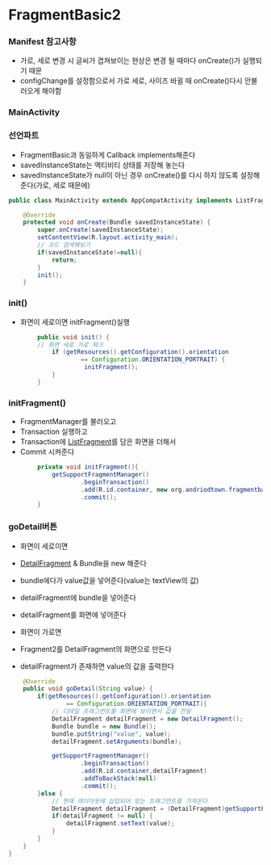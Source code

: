 # FragmentBasic2

### Manifest 참고사항
- 가로, 세로 변경 시 글씨가 겹쳐보이는 현상은 변경 될 때마다 onCreate()가 실행되기 때문
- configChange를 설정함으로서 가로 세로, 사이즈 바귈 때 onCreate()다시 안불러오게 해야함

### MainActivity

### 선언파트
- FragmentBasic과 동일하게 Callback implements해준다
- savedInstanceState는 액티비티 상태를 저장해 놓는다
- savedInstanceState가 null이 아닌 경우 onCreate()를 다시 하지 않도록 설정해준다(가로, 세로 때문에)

```java
public class MainActivity extends AppCompatActivity implements ListFragment.Callback{

    @Override
    protected void onCreate(Bundle savedInstanceState) {
        super.onCreate(savedInstanceState);
        setContentView(R.layout.activity_main);
        // 코드 검색해보기
        if(savedInstanceState!=null){
            return;
        }
        init();
    }
```

### init()
- 화면이 세로이면 initFragment()실행

```java
        public void init() {
        // 화면 세로 가로 체크
            if (getResources().getConfiguration().orientation
                    == Configuration.ORIENTATION_PORTRAIT) {
                     initFragment();
            }
        }
```

### initFragment()
- FragmentManager를 불러오고
- Transaction 실행하고
- Transaction에 [ListFragment](https://github.com/kps990515/ProgrammingStudy/tree/master/Android/FragmentBasic2/app)를 담은 화면을 더해서
- Commit 시켜준다

```java
        private void initFragment(){
            getSupportFragmentManager()
                    .beginTransaction()
                    .add(R.id.container, new org.andriodtown.fragmentbasic2.ListFragment())
                    .commit();
        }
```

### goDetail버튼
- 화면이 세로이면
- [DetailFragment](https://github.com/kps990515/ProgrammingStudy/tree/master/Android/FragmentBasic2/app/src/main) & Bundle을 new 해준다
- bundle에다가 value값을 넣어준다(value는 textView의 값)
- detailFragment에 bundle을 넣어준다
- detailFragment를 화면에 넣어준다

- 화면이 가로면
- Fragment2를 DetailFragment의 화면으로 만든다
- detailFragment가 존재하면 value의 값을 출력한다

```java
    @Override
    public void goDetail(String value) {
        if(getResources().getConfiguration().orientation
                == Configuration.ORIENTATION_PORTRAIT){
            // 디테일 프래그먼트를 화면에 보이면서 값을 전달
            DetailFragment detailFragment = new DetailFragment();
            Bundle bundle = new Bundle();
            bundle.putString("value", value);
            detailFragment.setArguments(bundle);

            getSupportFragmentManager()
                    .beginTransaction()
                    .add(R.id.container,detailFragment)
                    .addToBackStack(null)
                    .commit();
        }else {
            // 현재 레이아웃에 삽입되어 있는 프래그먼트를 가져온다
            DetailFragment detailFragment = (DetailFragment)getSupportFragmentManager().findFragmentById(R.id.fragment2);
            if(detailFragment != null) {
                detailFragment.setText(value);
            }
        }
    }
}
```        
